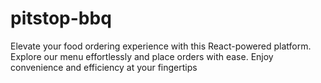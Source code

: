 # pitstop-bbq
Elevate your food ordering experience with this React-powered platform. Explore our menu effortlessly and place orders with ease. Enjoy convenience and efficiency at your fingertips
